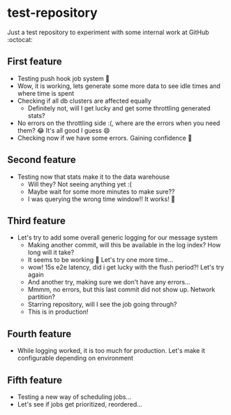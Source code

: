 # test-repository
Just a test repository to experiment with some internal work at GitHub :octocat:

## First feature
- Testing push hook job system 🎉
- Wow, it is working, lets generate some more data to see idle times and where time is spent
- Checking if all db clusters are affected equally
  - Definitely not, will I get lucky and get some throttling generated stats?
- No errors on the throttling side :(, where are the errors when you need them? 😂 It's all good I guess 😄
- Checking now if we have some errors. Gaining confidence 💪

## Second feature
- Testing now that stats make it to the data warehouse
  - Will they? Not seeing anything yet :(
  - Maybe wait for some more minutes to make sure??
  - I was querying the wrong time window!! It works! 🎉

## Third feature
- Let's try to add some overall generic logging for our message system
  - Making another commit, will this be available in the log index? How long will it take?
  - It seems to be working 💪 Let's try one more time...
  - wow! 15s e2e latency, did i get lucky with the flush period?! Let's try again
  - And another try, making sure we don't have any errors...
  - Mmmm, no errors, but this last commit did not show up. Network partition?
  - Starring repository, will I see the job going through?
  - This is in production!

## Fourth feature
- While logging worked, it is too much for production. Let's make it configurable depending on environment

## Fifth feature
- Testing a new way of scheduling jobs...
- Let's see if jobs get prioritized, reordered...
